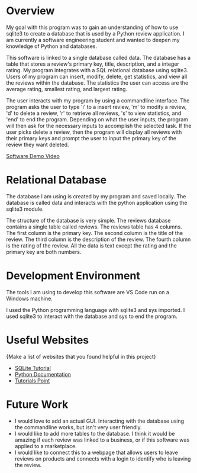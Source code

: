# Overview

My goal with this program was to gain an understanding of how to use sqlite3 to create a database that is used by a Python review application. I am currently a 
software engineering student and wanted to deepen my knowledge of Python and databases.

This software is linked to a single database called data. The database has a table that stores a review's primary key, title, description, and a integer rating. 
My program integrates with a SQL relational database using sqlite3. Users of my program can insert, modify, delete, get statistics, and view all the reviews within 
the database. The statistics the user can access are the average rating, smallest rating, and largest rating. 

The user interacts with my program by using a commandline interface. The program asks the user to type 'i' to a insert review, 'm' to modify a review, 'd' to delete 
a review, 'r' to retrieve all reviews, 's' to view statistics, and 'end' to end the program. Depending on what the user inputs, the program will then ask for the 
necessary inputs to accomplish the selected task. If the user picks delete a review, then the program will display all reviews with their primary keys and prompt the user to input the
primary key of the review they want deleted.

[Software Demo Video](http://youtu.be/a16IqWIB_10?hd=1)

# Relational Database

The database I am using is created by my program and saved locally. The database is called data and interacts with the python application using the sqlite3 module.

The structure of the database is very simple. The reviews database contains a single table called reviews. The reviews table has 4 columns. The first 
column is the primary key. The second column is the title of the review. The third column is the description of the review. The fourth column is the rating of the review.
All the data is text except the rating and the primary key are both numbers. 

# Development Environment

The tools I am using to develop this software are VS Code run on a Windows machine.

I used the Python programming language with sqlite3 and sys imported. I used sqlite3 to interact with the database and sys to end the program.

# Useful Websites

{Make a list of websites that you found helpful in this project}
* [SQLite Tutorial](https://www.sqlitetutorial.net)
* [Python Documentation](https://docs.python.org/3.8/library/sqlite3.html)
* [Tutorials Point](https://www.tutorialspoint.com/sqlite/sqlite_python.htm)

# Future Work

* I would love to add an actual GUI. Interacting with the database using the commandline works, but isn't very user friendly.
* I would like to add more tables to the database. I think it would be amazing if each review was linked to a business, or if this software was applied to a marketplace.
* I would like to connect this to a webpage that allows users to leave reviews on products and connects with a login to identify who is leaving the review.
